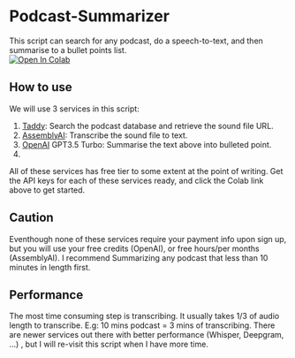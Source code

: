 # Podcast-Summarizer
This script can search for any podcast, do a speech-to-text, and then summarise to a bullet points list. <br> 
[![Open In Colab](https://colab.research.google.com/assets/colab-badge.svg)](https://colab.research.google.com/drive/1ed_z7sG8eKkhM0B0yD0GCgmxSB-BlQUS#scrollTo=_YShJMN24FOP)

## How to use
We will use 3 services in this script: 
1. [Taddy](https://taddy.org/): Search the podcast database and retrieve the sound file URL. 
2. [AssemblyAI](https://www.assemblyai.com): Transcribe the sound file to text. 
3. [OpenAI](https://openai.com/) GPT3.5 Turbo: Summarise the text above into bulleted point.
4. <br>
All of these services has free tier to some extent at the point of writing. 
Get the API keys for each of these services ready, and click the Colab link above to get started.

## Caution
Eventhough none of these services require your payment info upon sign up, but you will use your free credits (OpenAI), or free hours/per months (AssemblyAI). I recommend Summarizing any podcast that less than 10 minutes in length first. 

## Performance
The most time consuming step is transcribing. It usually takes 1/3 of audio length to transcribe. E.g: 10 mins podcast = 3 mins of transcribing. There are newer services out there with better performance (Whisper, Deepgram, ...) , but I will re-visit this script when I have more time.
